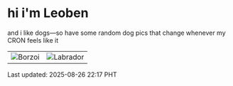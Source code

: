 # hi i'm Leoben

and i like dogs—so have some random dog pics that change whenever my CRON feels like it

|  |  |
|--------|----------|
| ![Borzoi](https://random-dog-vercel.vercel.app/api/random-borzoi?v=1756217863) | ![Labrador](https://random-dog-vercel.vercel.app/api/random-labrador?v=1756217863) |

Last updated: 2025-08-26 22:17 PHT

